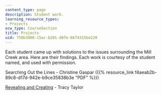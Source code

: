 ```yaml
---
content_type: page
description: Student work.
learning_resource_types:
- Projects
ocw_type: CourseSection
title: Projects
uid: 750b3406-15ac-b201-d8fe-66f4315be220
---
```


Each student came up with solutions to the issues surrounding the Mill Creek area. Here are their findings. Each work is courtesy of the student named, and used with permission.

Searching Out the Lines - Christine Gaspar ({{% resource_link f4aeab2b-89c8-d17d-942e-b9ce35838b3e "PDF" %}})

[Revealing and Creating](http://architecture.mit.edu/class/place/projects01/taylort/intention.html) - Tracy Taylor